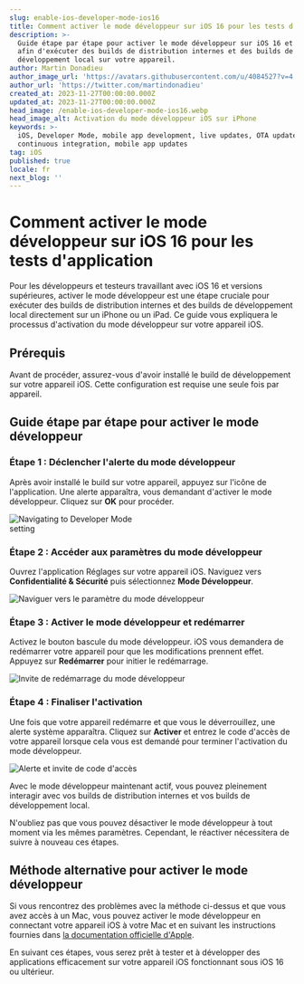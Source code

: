 ```yaml
---
slug: enable-ios-developer-mode-ios16
title: Comment activer le mode développeur sur iOS 16 pour les tests d'application
description: >-
  Guide étape par étape pour activer le mode développeur sur iOS 16 et supérieur
  afin d'exécuter des builds de distribution internes et des builds de
  développement local sur votre appareil.
author: Martin Donadieu
author_image_url: 'https://avatars.githubusercontent.com/u/4084527?v=4'
author_url: 'https://twitter.com/martindonadieu'
created_at: 2023-11-27T00:00:00.000Z
updated_at: 2023-11-27T00:00:00.000Z
head_image: /enable-ios-developer-mode-ios16.webp
head_image_alt: Activation du mode développeur iOS sur iPhone
keywords: >-
  iOS, Developer Mode, mobile app development, live updates, OTA updates,
  continuous integration, mobile app updates
tag: iOS
published: true
locale: fr
next_blog: ''
---
```

# Comment activer le mode développeur sur iOS 16 pour les tests d'application

Pour les développeurs et testeurs travaillant avec iOS 16 et versions supérieures, activer le mode développeur est une étape cruciale pour exécuter des builds de distribution internes et des builds de développement local directement sur un iPhone ou un iPad. Ce guide vous expliquera le processus d'activation du mode développeur sur votre appareil iOS.

## Prérequis

Avant de procéder, assurez-vous d'avoir installé le build de développement sur votre appareil iOS. Cette configuration est requise une seule fois par appareil.

## Guide étape par étape pour activer le mode développeur

### Étape 1 : Déclencher l'alerte du mode développeur

Après avoir installé le build sur votre appareil, appuyez sur l'icône de l'application. Une alerte apparaîtra, vous demandant d'activer le mode développeur. Cliquez sur **OK** pour procéder.

<div class="mx-auto" style="width: 50%;">
  <img src="/ios-16-developer-mode-0.webp" alt="Navigating to Developer Mode setting">
</div>

### Étape 2 : Accéder aux paramètres du mode développeur

Ouvrez l'application Réglages sur votre appareil iOS. Naviguez vers **Confidentialité & Sécurité** puis sélectionnez **Mode Développeur**.

![Naviguer vers le paramètre du mode développeur](/ios-16-developer-mode-1.webp)

### Étape 3 : Activer le mode développeur et redémarrer

Activez le bouton bascule du mode développeur. iOS vous demandera de redémarrer votre appareil pour que les modifications prennent effet. Appuyez sur **Redémarrer** pour initier le redémarrage.

![Invite de redémarrage du mode développeur](/ios-16-developer-mode-2.webp)

### Étape 4 : Finaliser l'activation

Une fois que votre appareil redémarre et que vous le déverrouillez, une alerte système apparaîtra. Cliquez sur **Activer** et entrez le code d'accès de votre appareil lorsque cela vous est demandé pour terminer l'activation du mode développeur.

![Alerte et invite de code d'accès](/ios-16-developer-mode-3.webp)

Avec le mode développeur maintenant actif, vous pouvez pleinement interagir avec vos builds de distribution internes et vos builds de développement local.

N'oubliez pas que vous pouvez désactiver le mode développeur à tout moment via les mêmes paramètres. Cependant, le réactiver nécessitera de suivre à nouveau ces étapes.

## Méthode alternative pour activer le mode développeur

Si vous rencontrez des problèmes avec la méthode ci-dessus et que vous avez accès à un Mac, vous pouvez activer le mode développeur en connectant votre appareil iOS à votre Mac et en suivant les instructions fournies dans [la documentation officielle d'Apple](https://developer.apple.com/documentation/xcode/enabling-developer-mode-on-a-device/).

En suivant ces étapes, vous serez prêt à tester et à développer des applications efficacement sur votre appareil iOS fonctionnant sous iOS 16 ou ultérieur.
